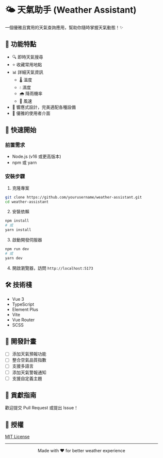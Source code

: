 # 🌤️ 天氣助手 (Weather Assistant)

一個優雅且實用的天氣查詢應用，幫助你隨時掌握天氣動態！✨

## 🌟 功能特點

- 🔍 即時天氣搜尋
- ⭐ 收藏常用地點
- 📊 詳細天氣資訊
  - 🌡️ 溫度
  - 💧 濕度
  - 🌧️ 降雨機率
  - 💨 風速
- 📱 響應式設計，完美適配各種設備
- 🎨 優雅的使用者介面

## 🚀 快速開始

### 前置需求

- Node.js (v16 或更高版本)
- npm 或 yarn

### 安裝步驟

1. 克隆專案
```bash
git clone https://github.com/yourusername/weather-assistant.git
cd weather-assistant
```

2. 安裝依賴
```bash
npm install
# 或
yarn install
```

3. 啟動開發伺服器
```bash
npm run dev
# 或
yarn dev
```

4. 開啟瀏覽器，訪問 `http://localhost:5173`

## 🛠️ 技術棧

- Vue 3
- TypeScript
- Element Plus
- Vite
- Vue Router
- SCSS

## 📝 開發計畫

- [ ] 添加天氣預報功能
- [ ] 整合空氣品質指數
- [ ] 支援多語言
- [ ] 添加天氣警報通知
- [ ] 支援自定義主題

## 🤝 貢獻指南

歡迎提交 Pull Request 或提出 Issue！

## 📄 授權

[MIT License](LICENSE)

---

<p align="center">Made with ❤️ for better weather experience</p>
